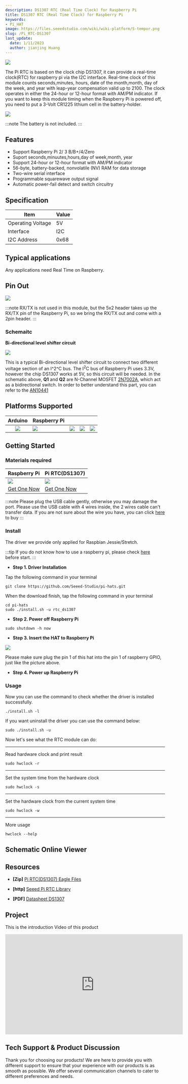```yaml
---
description: DS1307 RTC (Real Time Clock) for Raspberry Pi
title: DS1307 RTC (Real Time Clock) for Raspberry Pi
keywords:
- Pi_HAT
image: https://files.seeedstudio.com/wiki/wiki-platform/S-tempor.png
slug: /Pi_RTC-DS1307
last_update:
  date: 1/11/2023
  author: jianjing Huang
---
```



![](https://files.seeedstudio.com/wiki/Pi_RTC-DS1307/img/main.jpg)

The Pi RTC is based on the clock chip DS1307, it can provide a real-time clock(RTC) for raspberry pi via the I2C interface. Real-time clock of this module counts seconds,minutes, hours, date of the month,month, day of the week, and year with leap-year compensation valid up to 2100. The clock operates in either the 24-hour or 12-hour format with AM/PM indicator. If you want to keep this module timing when the Raspberry Pi is powered off, you need to put a 3-Volt CR1225 lithium cell in the battery-holder.  

<p style={{textAlign: 'center'}}><a href="https://www.seeedstudio.com/Grove-Step-Counter-(BMA456)-p-3189.html" target="_blank"><img src="https://files.seeedstudio.com/wiki/Seeed-WiKi/docs/images/300px-Get_One_Now_Banner-ragular.png" /></a></p>

:::note
        The battery is not included.
:::

## Features

- Support Raspberry Pi 2/ 3 B/B+/4/Zero
- Suport seconds,minuutes,hours,day of week,month, year
- Support 24-hour or 12-hour format with AM/PM indicator
- 56-byte, battery-backed, nonvolatile (NV) RAM for data storage
- Two-wire serial interface
- Programmable squarewave output signal
- Automatic power-fail detect and switch circuitry

## Specification

|Item|Value|
|---|---|
|Operating Voltage|5V|
|Interface|I2C|
|I2C Address|0x68|

## Typical applications

Any applications need Real Time on Raspberry.

## Pin Out

![](https://files.seeedstudio.com/wiki/Pi_RTC-DS1307/img/pin_out.jpg)

:::note
RX/TX is not used in this module, but the 5x2 header takes up the RX/TX pin of the Raspberry Pi, so we bring the RX/TX out and come with a 2pin header.
:::

### Schemaitc

**Bi-directional level shifter circuit**

![](https://files.seeedstudio.com/wiki/Pi_RTC-DS1307/img/schematic.jpg)

This is a typical Bi-directional level shifter circuit to connect two different voltage section of an I^2^C bus. The I<sup>2</sup>C bus of Raspberry Pi uses 3.3V, however the chip DS1307 works at 5V, so this circuit will be needed. In the schematic above, **Q1** and **Q2** are N-Channel MOSFET [2N7002A](https://files.seeedstudio.com/wiki/Grove-I2C_High_Accuracy_Temperature_Sensor-MCP9808/res/2N7002A_datasheet.pdf), which act as a bidirectional switch. In order to better understand this part, you can refer to the [AN10441](https://files.seeedstudio.com/wiki/Grove-I2C_High_Accuracy_Temperature_Sensor-MCP9808/res/AN10441.pdf)

## Platforms Supported

| Arduino                                                                                             | Raspberry Pi                                                                                             |                                                                                                 |                                                                                                          |                                                                                                    |
|-----------------------------------------------------------------------------------------------------|----------------------------------------------------------------------------------------------------------|-------------------------------------------------------------------------------------------------|---------------------------------------------------------------------------------------------------|----------------------------------------------------------------------------------------------------|
| <div align="center"><img width={1000} src="https://files.seeedstudio.com/wiki/wiki_english/docs/images/arduino_logo.jpg" /></div> | ![](https://files.seeedstudio.com/wiki/wiki_english/docs/images/raspberry_pi_logo.jpg) | ![](https://files.seeedstudio.com/wiki/wiki_english/docs/images/bbg_logo_n.jpg) | ![](https://files.seeedstudio.com/wiki/wiki_english/docs/images/wio_logo_n.jpg) | ![](https://files.seeedstudio.com/wiki/wiki_english/docs/images/linkit_logo_n.jpg) |

## Getting Started

### Materials required

|Raspberry Pi|Pi RTC(DS1307)|
|---|---|
|![](https://files.seeedstudio.com/wiki/wiki_english/docs/images/rasp.jpg)|![](https://files.seeedstudio.com/wiki/Pi_RTC-DS1307/img/thumbnail.jpg)|
|<a href="https://www.seeedstudio.com/Raspberry-Pi-3-Model-B-p-2625.html" target="_blank">Get One Now</a>|<a href="https://www.seeedstudio.com/Seeeduino-V4.2-p-2517.html" target="_blank">Get One Now</a>|

:::note
Please plug the USB cable gently, otherwise you may damage the port. Please use the USB cable with 4 wires inside, the 2 wires cable can't transfer data. If you are not sure about the wire you have, you can click [here](https://www.seeedstudio.com/Micro-USB-Cable-48cm-p-1475.html) to buy
:::

### Install

The driver we provide only applied for Raspbian Jessie/Stretch.

:::tip
If you do not know how to use a raspberry pi, please check [here](https://www.raspberrypi.org/documentation/) before start.
:::

- **Step 1. Driver Installation**

Tap the following command in your terminal

```
git clone https://github.com/Seeed-Studio/pi-hats.git
```

When the download finish, tap the following command in your terminal

```
cd pi-hats
sudo ./install.sh -u rtc_ds1307
```

- **Step 2. Power off Raspberry Pi**

```
sudo shutdown -h now
```

- **Step 3. Insert the HAT to Raspberry Pi**

![](https://files.seeedstudio.com/wiki/Pi_RTC-DS1307/img/connect.jpg)

Please make sure plug the pin 1 of this hat into the pin 1 of raspberry GPIO, just like the picture above.

- **Step 4. Power up Raspberry Pi**

### Usage

Now you can use the command to check whether the driver is installed successfully.

```
./install.sh -l
```

If you want uninstall the driver you can use the command below:

```
sudo ./install.sh -u
```

Now let's see what the RTC module can do:

___
Read hardware clock and print result

```
sudo hwclock -r
```

___

Set the system time from the hardware clock

```
sudo hwclock -s
```

___

Set the hardware clock from the current system time

```
sudo hwclock -w
```

___

More usage

```
hwclock --help
```

## Schematic Online Viewer

<div className="altium-ecad-viewer" data-project-src="https://files.seeedstudio.com/wiki/Pi_RTC-DS1307/res/Pi%20RTC%20(DS1307).zip" style={{borderRadius: '0px 0px 4px 4px', height: 500, borderStyle: 'solid', borderWidth: 1, borderColor: 'rgb(241, 241, 241)', overflow: 'hidden', maxWidth: 1280, maxHeight: 700, boxSizing: 'border-box'}}>
</div>

## Resources

- **[Zip]** [Pi RTC(DS1307) Eagle Files](https://files.seeedstudio.com/wiki/Pi_RTC-DS1307/res/Pi%20RTC%20(DS1307).zip)

- **[http]** [Seeed Pi RTC Library](https://github.com/Seeed-Studio/pi-hats)

- **[PDF]** [Datasheet DS1307](https://files.seeedstudio.com/wiki/Pi_RTC-DS1307/res/DS1307.pdf)

## Project

This is the introduction Video of this product

<iframe width="560" height="315" src="https://www.youtube.com/embed/SKJ9iXhx0mc?rel=0" frameborder="0" allow="autoplay; encrypted-media" allowfullscreen></iframe>

## Tech Support & Product Discussion

Thank you for choosing our products! We are here to provide you with different support to ensure that your experience with our products is as smooth as possible. We offer several communication channels to cater to different preferences and needs.

<div class="button_tech_support_container">
<a href="https://forum.seeedstudio.com/" class="button_forum"></a> 
<a href="https://www.seeedstudio.com/contacts" class="button_email"></a>
</div>

<div class="button_tech_support_container">
<a href="https://discord.gg/eWkprNDMU7" class="button_discord"></a> 
<a href="https://github.com/Seeed-Studio/wiki-documents/discussions/69" class="button_discussion"></a>
</div>
